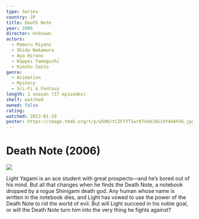 ```yaml
---
type: Series
country: JP
title: Death Note
year: 2006
director: Unknown
actors:
  - Mamoru Miyano
  - Shido Nakamura
  - Aya Hirano
  - Kappei Yamaguchi
  - Kimiko Saito
genre:
  - Animation
  - Mystery
  - Sci-Fi & Fantasy
length: 1 season (37 episodes)
shelf: watched
owned: false
rating:
watched: 2023-01-29
poster: https://image.tmdb.org/t/p/w500/tCZFfYTIwrR7n94J6G14Y4hAFU6.jpg
---
```


# Death Note (2006)

![](https://image.tmdb.org/t/p/w500/tCZFfYTIwrR7n94J6G14Y4hAFU6.jpg)

Light Yagami is an ace student with great prospects—and he’s bored out of his mind. But all that changes when he finds the Death Note, a notebook dropped by a rogue Shinigami death god. Any human whose name is written in the notebook dies, and Light has vowed to use the power of the Death Note to rid the world of evil. But will Light succeed in his noble goal, or will the Death Note turn him into the very thing he fights against?